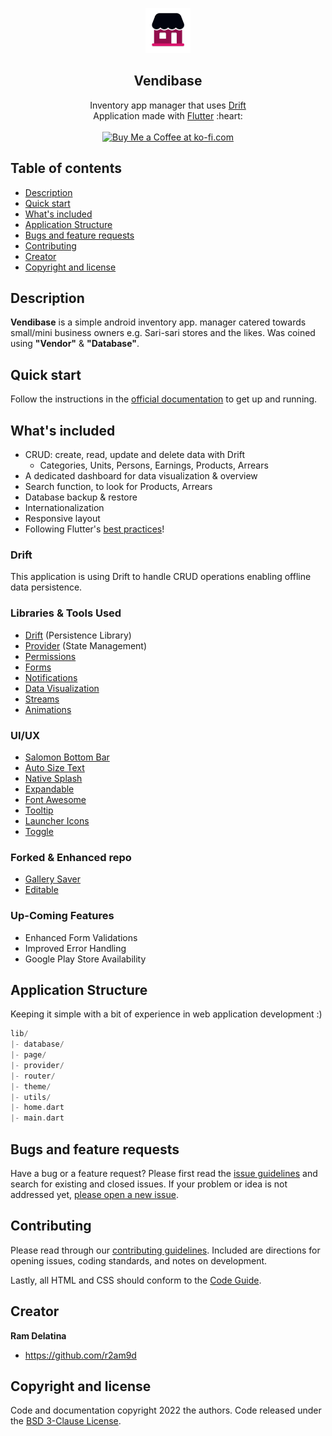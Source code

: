 <p align="center">
  <a href="https://flutter.io/">
    <img src="https://github.com/r2am9d/vendibase/blob/master/assets/icons/icon-bg-white.png" alt="Logo" width=72 height=72>
  </a>

  <h2 align="center">Vendibase</h2>

  <p align="center">
    Inventory app manager that uses <a href="https://github.com/simolus3/drift">Drift</a>
    <br>Application made with <a href="https://github.com/flutter/flutter">Flutter</a> :heart:<br><br>
    <a href='https://ko-fi.com/A0A0C9HCQ' target='_blank'><img height='36' style='border:0px;height:36px;' src='https://cdn.ko-fi.com/cdn/kofi1.png?v=3' border='0' alt='Buy Me a Coffee at ko-fi.com' /></a>
  </p>
</p>

## Table of contents

- [Description](#description)
- [Quick start](#quick-start)
- [What's included](#whats-included)
- [Application Structure](#application-structure)
- [Bugs and feature requests](#bugs-and-feature-requests)
- [Contributing](#contributing)
- [Creator](#creator)
- [Copyright and license](#copyright-and-license)

## Description

**Vendibase** is a simple android inventory app. manager catered towards small/mini business owners e.g. Sari-sari stores and the likes. Was coined using **"Vendor"** & **"Database"**.

## Quick start

Follow the instructions in the [official documentation](https://flutter.io/docs/get-started/install) to get up and running.

## What's included

* CRUD: create, read, update and delete data with Drift 
    - Categories, Units, Persons, Earnings, Products, Arrears
* A dedicated dashboard for data visualization & overview
* Search function, to look for Products, Arrears
* Database backup & restore
* Internationalization 
* Responsive layout
* Following Flutter's [best practices](https://github.com/flutter/flutter/wiki/Style-guide-for-Flutter-repo)!

### Drift

This application is using Drift to handle CRUD operations enabling offline data persistence.

### Libraries & Tools Used

* [Drift](https://github.com/simolus3/drift) (Persistence Library)
* [Provider](https://github.com/rrousselGit/provider) (State Management)
* [Permissions](https://github.com/baseflow/flutter-permission-handler)
* [Forms](https://github.com/danvick/flutter_form_builder)
* [Notifications](https://github.com/sososdk/flash)
* [Data Visualization](https://github.com/syncfusion/flutter-widgets)
* [Streams](https://github.com/ReactiveX/rxdart)
* [Animations](https://github.com/flutter/packages/tree/master/packages/animations)

### UI/UX

* [Salomon Bottom Bar](https://github.com/lukepighetti/salomon_bottom_bar)
* [Auto Size Text](https://github.com/leisim/auto_size_text)
* [Native Splash](https://github.com/jonbhanson/flutter_native_splash)
* [Expandable](https://github.com/aryzhov/flutter-expandable)
* [Font Awesome](https://github.com/fluttercommunity/font_awesome_flutter)
* [Tooltip](https://pub.dev/packages/just_the_tooltip)
* [Launcher Icons](https://github.com/Davenchy/flutter_launcher_icons/tree/fixMinSdkParseFlutter2.8)
* [Toggle](https://github.com/SplashByte/animated_toggle_switch)

### Forked & Enhanced repo

* [Gallery Saver](https://github.com/r2am9d/gallery_saver)
* [Editable](https://github.com/r2am9d/editable)

### Up-Coming Features

* Enhanced Form Validations
* Improved Error Handling
* Google Play Store Availability

## Application Structure

Keeping it simple with a bit of experience in web application development :)

```dart
lib/
|- database/
|- page/
|- provider/
|- router/
|- theme/
|- utils/
|- home.dart
|- main.dart
```

## Bugs and feature requests

Have a bug or a feature request? Please first read the [issue guidelines](https://github.com/r2am9d/vendibase/blob/master/CONTRIBUTING.md) and search for existing and closed issues. If your problem or idea is not addressed yet, [please open a new issue](https://github.com/r2am9d/vendibase/issues/new).

## Contributing

Please read through our [contributing guidelines](https://github.com/r2am9d/vendibase/blob/master/CONTRIBUTING.md). Included are directions for opening issues, coding standards, and notes on development.

Lastly, all HTML and CSS should conform to the [Code Guide](https://github.com/mdo/code-guide).

## Creator

**Ram Delatina**

- <https://github.com/r2am9d>

## Copyright and license

Code and documentation copyright 2022 the authors. Code released under the [BSD 3-Clause License](https://github.com/r2am9d/vendibase/blob/master/LICENSE.md).
